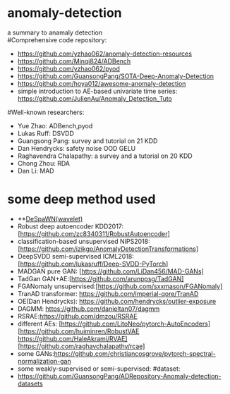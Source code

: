 # anomaly-detection
a summary to anamaly detection  
#Comprehensive code repository:  
- https://github.com/yzhao062/anomaly-detection-resources  
- https://github.com/Minqi824/ADBench  
- https://github.com/yzhao062/pyod  
- https://github.com/GuansongPang/SOTA-Deep-Anomaly-Detection  
- https://github.com/hoya012/awesome-anomaly-detection  
- simple introduction to AE-based univariate time series: https://github.com/JulienAu/Anomaly_Detection_Tuto  

#Well-known researchers:  
- Yue Zhao: ADBench,pyod  
- Lukas Ruff: DSVDD  
- Guangsong Pang:  survey and tutorial on 21 KDD  
- Dan Hendrycks:  safety noise OOD GELU  
- Raghavendra Chalapathy: a survey  and a tutorial on 20 KDD
- Chong Zhou:  RDA    
- Dan Li:  MAD  

# some deep method  used 
- **[DeSpaWN(wavelet)](https://github.com/MichauGabriel/DeSpaWN) 
- Robust deep autoencoder KDD2017: [https://github.com/zc8340311/RobustAutoencoder]  
- classification-based unsupervised NIPS2018: [https://github.com/izikgo/AnomalyDetectionTransformations]  
- DeepSVDD semi-supervised ICML2018:[https://github.com/lukasruff/Deep-SVDD-PyTorch]  
- MADGAN pure GAN: [https://github.com/LiDan456/MAD-GANs]   
- TadGan GAN+AE:[https://github.com/arunppsg/TadGAN]  
- FGANomaly unsupervised:[https://github.com/sxxmason/FGANomaly]  
- TranAD transformer: https://github.com/imperial-qore/TranAD  
- OE(Dan Hendrycks): https://github.com/hendrycks/outlier-exposure  
- DAGMM: https://github.com/danieltan07/dagmm  
- RSRAE:https://github.com/dmzou/RSRAE  
- different AEs: [https://github.com/LitoNeo/pytorch-AutoEncoders]  [https://github.com/huiminren/RobustVAE https://github.com/HaleAkrami/RVAE] [https://github.com/raghavchalapathy/rcae]
- some GANs:https://github.com/christiancosgrove/pytorch-spectral-normalization-gan
- some weakly-supervised or semi-supervised: 
#dataset:  
- https://github.com/GuansongPang/ADRepository-Anomaly-detection-datasets


  
